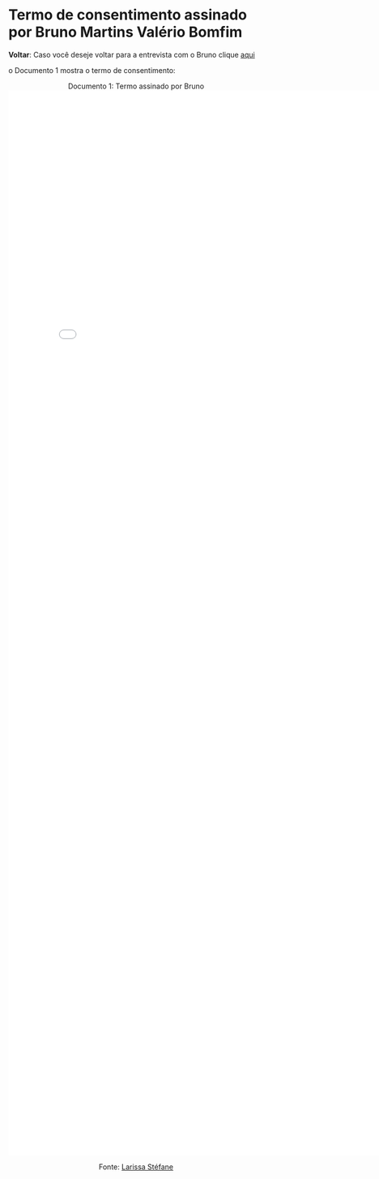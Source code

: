 # Termo de consentimento assinado por Bruno Martins Valério Bomfim

**Voltar**: Caso você deseje voltar para a entrevista com o Bruno clique [aqui](PerfilUsuario/Estudantes/Entrevistas/Gravacao/BrunoMartins.md)

o Documento 1 mostra o termo de consentimento:

<p align="center">
  <object data="Midia/Termos_Consentimentos_Assinados/Termo_Bruno.pdf" width="800" height="600" type="application/pdf"></object>
</p>


<div align="center">
  Documento 1: Termo assinado por Bruno
  
  <embed src="Midia/Termos_Consentimentos_Assinados/Termo_Bruno.pdf" width="800px" height="2100px" />

  Fonte:  [Larissa Stéfane](https://github.com/SkywalkerSupreme)

</div>

